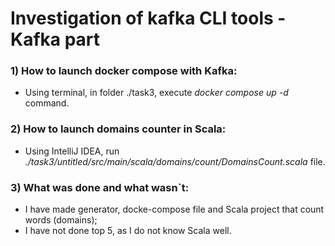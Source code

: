 # Investigation of kafka CLI tools - Kafka part

### 1) How to launch docker compose with Kafka:

- Using terminal, in folder ./task3, execute *docker compose up -d* command.

### 2) How to launch domains counter in Scala:

- Using IntelliJ IDEA, run *./task3/untitled/src/main/scala/domains/count/DomainsCount.scala* file.

### 3) What was done and what wasn`t:

- I have made generator, docke-compose file and Scala project that count words (domains);
- I have not done top 5, as I do not know Scala well.